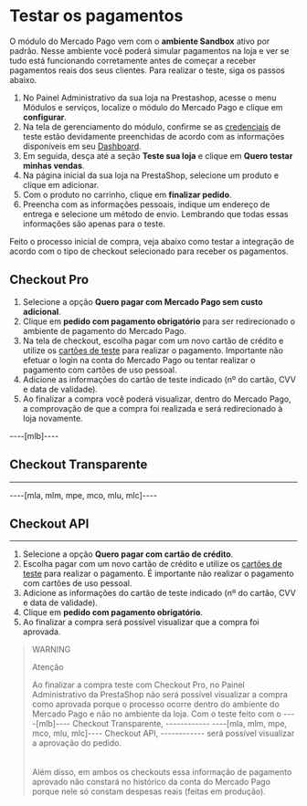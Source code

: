 # Testar os pagamentos
 
O módulo do Mercado Pago vem com o **ambiente Sandbox** ativo por padrão. Nesse ambiente você poderá simular pagamentos na loja e ver se tudo está funcionando corretamente antes de começar a receber pagamentos reais dos seus clientes. Para realizar o teste, siga os passos abaixo.
 
1. No Painel Administrativo da sua loja na Prestashop, acesse o menu Módulos e serviços, localize o módulo do Mercado Pago e clique em **configurar**.
2. Na tela de gerenciamento do módulo, confirme se as [credenciais](/developers/pt/guides/additional-content/your-integrations/credentials) de teste estão devidamente preenchidas de acordo com as informações disponíveis em seu [Dashboard](/developers/pt/guides/additional-content/your-integrations/introduction).
3. Em seguida, desça até a seção **Teste sua loja** e clique em **Quero testar minhas vendas**.
4. Na página inicial da sua loja na PrestaShop, selecione um produto e clique em adicionar.
5. Com o produto no carrinho, clique em **finalizar pedido**.
6. Preencha com as informações pessoais, indique um endereço de entrega e selecione um método de envio. Lembrando que todas essas informações são apenas para o teste.

Feito o processo inicial de compra, veja abaixo como testar a integração de acordo com o tipo de checkout selecionado para receber os pagamentos.

## Checkout Pro

1. Selecione a opção **Quero pagar com Mercado Pago sem custo adicional**.
2. Clique em **pedido com pagamento obrigatório** para ser redirecionado o ambiente de pagamento do Mercado Pago. 
3. Na tela de checkout, escolha pagar com um novo cartão de crédito e utilize os [cartões de teste](/developers/pt/guides/additional-content/your-integrations/test/cards) para realizar o pagamento. Importante não efetuar o login na conta do Mercado Pago ou tentar realizar o pagamento com cartões de uso pessoal. 
3. Adicione as informações do cartão de teste indicado (nº do cartão, CVV e data de validade). 
4. Ao finalizar a compra você poderá visualizar, dentro do Mercado Pago, a comprovação de que a compra foi realizada e será redirecionado à loja novamente. 

----[mlb]---- 
## Checkout Transparente 
------------ 
----[mla, mlm, mpe, mco, mlu, mlc]---- 
## Checkout API 
------------

1. Selecione a opção **Quero pagar com cartão de crédito**.
2. Escolha pagar com um novo cartão de crédito e utilize os [cartões de teste](/developers/pt/guides/additional-content/your-integrations/test/cards) para realizar o pagamento. É importante não realizar o pagamento com cartões de uso pessoal.
3. Adicione as informações do cartão de teste indicado (nº do cartão, CVV e data de validade). 
4. Clique em **pedido com pagamento obrigatório**.
5. Ao finalizar a compra será possível visualizar que a compra foi aprovada.

> WARNING
>
> Atenção
> 
> Ao finalizar a compra teste com Checkout Pro, no Painel Administrativo da PrestaShop não será possível visualizar a compra como aprovada porque o processo ocorre dentro do ambiente do Mercado Pago e não no ambiente da loja. Com o teste feito com o ----[mlb]---- Checkout Transparente, ------------ ----[mla, mlm, mpe, mco, mlu, mlc]---- Checkout API, ------------ será possível visualizar a aprovação do pedido.<br>
> </br> <br/>
> Além disso, em ambos os checkouts essa informação de pagamento aprovado não constará no histórico da conta do Mercado Pago porque nele só constam despesas reais (feitas em produção).